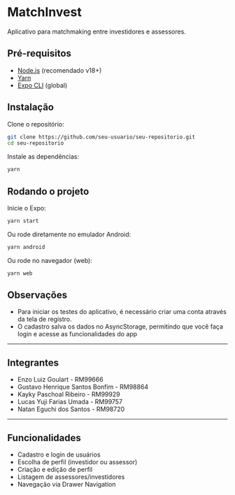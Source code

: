 # MatchInvest

Aplicativo para matchmaking entre investidores e assessores.

## Pré-requisitos

- [Node.js](https://nodejs.org/) (recomendado v18+)
- [Yarn](https://classic.yarnpkg.com/lang/en/docs/install/)
- [Expo CLI](https://docs.expo.dev/get-started/installation/) (global)

## Instalação

Clone o repositório:

```sh
git clone https://github.com/seu-usuario/seu-repositorio.git
cd seu-repositorio
```

Instale as dependências:

```sh
yarn
```

## Rodando o projeto

Inicie o Expo:

```sh
yarn start
```

Ou rode diretamente no emulador Android:

```sh
yarn android
```

Ou rode no navegador (web):

```sh
yarn web
```

## Observações

- Para iniciar os testes do aplicativo, é necessário criar uma conta através da tela de registro.
- O cadastro salva os dados no AsyncStorage, permitindo que você faça login e acesse as funcionalidades do app

---

## Integrantes

- Enzo Luiz Goulart - RM99666
- Gustavo Henrique Santos Bonfim - RM98864
- Kayky Paschoal Ribeiro - RM99929
- Lucas Yuji Farias Umada - RM99757
- Natan Eguchi dos Santos - RM98720

---

## Funcionalidades

- Cadastro e login de usuários
- Escolha de perfil (investidor ou assessor)
- Criação e edição de perfil
- Listagem de assessores/investidores
- Navegação via Drawer Navigation
